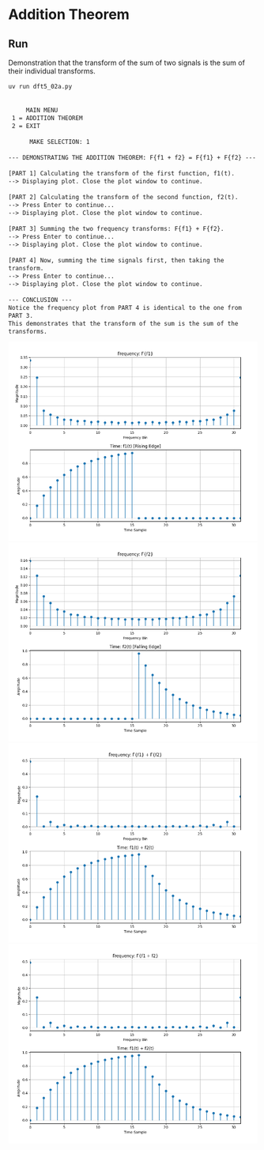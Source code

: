 Addition Theorem
==========================

Run
---

Demonstration that the transform of the sum of two signals is the sum of their individual transforms.

```
uv run dft5_02a.py


     MAIN MENU
 1 = ADDITION THEOREM
 2 = EXIT

      MAKE SELECTION: 1

--- DEMONSTRATING THE ADDITION THEOREM: F{f1 + f2} = F{f1} + F{f2} ---

[PART 1] Calculating the transform of the first function, f1(t).
--> Displaying plot. Close the plot window to continue.

[PART 2] Calculating the transform of the second function, f2(t).
--> Press Enter to continue...
--> Displaying plot. Close the plot window to continue.

[PART 3] Summing the two frequency transforms: F{f1} + F{f2}.
--> Press Enter to continue...
--> Displaying plot. Close the plot window to continue.

[PART 4] Now, summing the time signals first, then taking the transform.
--> Press Enter to continue...
--> Displaying plot. Close the plot window to continue.

--- CONCLUSION ---
Notice the frequency plot from PART 4 is identical to the one from PART 3.
This demonstrates that the transform of the sum is the sum of the transforms.
```

![PNG](https://github.com/jesper-olsen/zonst/blob/master/Assets/DFT01B_1.png)
![PNG](https://github.com/jesper-olsen/zonst/blob/master/Assets/DFT01B_2.png)
![PNG](https://github.com/jesper-olsen/zonst/blob/master/Assets/DFT01B_3.png)
![PNG](https://github.com/jesper-olsen/zonst/blob/master/Assets/DFT01B_4.png)


